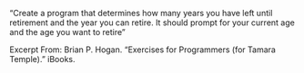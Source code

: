 “Create a program that determines how many years you have left until retirement and the year you can retire. It should prompt for your current age and the age you want to retire”

Excerpt From: Brian P. Hogan. “Exercises for Programmers (for Tamara Temple).” iBooks. 